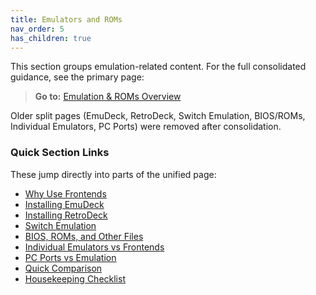 ```yaml
---
title: Emulators and ROMs
nav_order: 5
has_children: true
---
```


This section groups emulation-related content. For the full consolidated guidance, see the primary page:

> **Go to:** [Emulation & ROMs Overview](/steam-deck-pirates/docs/emulation-overview)

Older split pages (EmuDeck, RetroDeck, Switch Emulation, BIOS/ROMs, Individual Emulators, PC Ports) were removed after consolidation.

### Quick Section Links

These jump directly into parts of the unified page:

- [Why Use Frontends](/steam-deck-pirates/docs/emulation-overview#why-use-frontends)
- [Installing EmuDeck](/steam-deck-pirates/docs/emulation-overview#installing-emudeck)
- [Installing RetroDeck](/steam-deck-pirates/docs/emulation-overview#installing-retrodeck)
- [Switch Emulation](/steam-deck-pirates/docs/emulation-overview#switch-emulation)
- [BIOS, ROMs, and Other Files](/steam-deck-pirates/docs/emulation-overview#bios-roms-and-other-files)
- [Individual Emulators vs Frontends](/steam-deck-pirates/docs/emulation-overview#individual-emulators-vs-frontends)
- [PC Ports vs Emulation](/steam-deck-pirates/docs/emulation-overview#pc-ports-vs-emulation)
- [Quick Comparison](/steam-deck-pirates/docs/emulation-overview#quick-comparison)
- [Housekeeping Checklist](/steam-deck-pirates/docs/emulation-overview#housekeeping-checklist)
